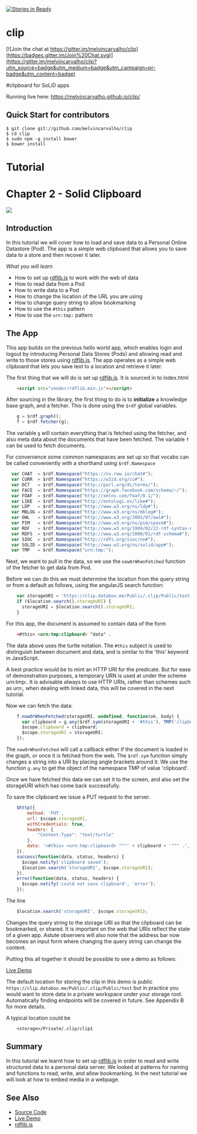 [![Stories in Ready](https://badge.waffle.io/melvincarvalho/clip.png?label=ready&title=Ready)](https://waffle.io/melvincarvalho/clip)
# clip

[![Join the chat at https://gitter.im/melvincarvalho/clip](https://badges.gitter.im/Join%20Chat.svg)](https://gitter.im/melvincarvalho/clip?utm_source=badge&utm_medium=badge&utm_campaign=pr-badge&utm_content=badge)


#clipboard for SoLiD apps

Running live here: https://melvincarvalho.github.io/clip/

Quick Start for contributors
----------------------------

```
$ git clone git://github.com/melvincarvalho/clip
$ cd clip
$ sudo npm -g install bower
$ bower install
```

# Tutorial

# Chapter 2 - Solid Clipboard

![](https://melvincarvalho.gitbooks.io/solid-tutorials/content/clip.png)

## Introduction

In this tutorial we will cover how to load and save data to a Personal Online Datastore (Pod).  The app is a simple web clipboard that allows you to save data to a store and then recover it later.

*What you will learn*

* How to set up [rdflib.js](https://github.com/linkeddata/rdflib.js/) to work with the web of data
* How to read data from a Pod
* How to write data to a Pod
* How to change the location of the URL you are using
* How to change query string to allow bookmarking
* How to use the `#this` pattern
* How to use the `urn:tmp:` pattern

## The App

This app builds on the previous hello world app, which enables login and logout by introducing Personal Data Stores (Pods) and allowing read and write to those stores using [rdflib.js](https://github.com/linkeddata/rdflib.js/).  The app operates as a simple web clipboard that lets you save text to a location and retrieve it later.

The first thing that we will do is set up [rdflib.js](https://github.com/linkeddata/rdflib.js/).  It is sourced in to index.html

```html
    <script src="vendor/rdflib.min.js"></script>
```

After sourcing in the library, the first thing to do is to **initialize** a knowledge base graph, and a fetcher.  This is done using the `$rdf` global variables.

```javascript
    g = $rdf.graph();
    f = $rdf.fetcher(g);
```

The variable `g` will contain everything that is fetched using the fetcher, and also meta data about the documents that have been fetched.  The variable `f` can be used to fetch documents.

For convenience some common namespaces are set up so that vocabs can be called conveniently with a shorthand using `$rdf.Namespace`

```javascript
  var CHAT  = $rdf.Namespace("https://ns.rww.io/chat#");
  var CURR  = $rdf.Namespace("https://w3id.org/cc#");
  var DCT   = $rdf.Namespace("http://purl.org/dc/terms/");
  var FACE  = $rdf.Namespace("https://graph.facebook.com/schema/~/");
  var FOAF  = $rdf.Namespace("http://xmlns.com/foaf/0.1/");
  var LIKE  = $rdf.Namespace("http://ontologi.es/like#");
  var LDP   = $rdf.Namespace("http://www.w3.org/ns/ldp#");
  var MBLOG = $rdf.Namespace("http://www.w3.org/ns/mblog#");
  var OWL   = $rdf.Namespace("http://www.w3.org/2002/07/owl#");
  var PIM   = $rdf.Namespace("http://www.w3.org/ns/pim/space#");
  var RDF   = $rdf.Namespace("http://www.w3.org/1999/02/22-rdf-syntax-ns#");
  var RDFS  = $rdf.Namespace("http://www.w3.org/2000/01/rdf-schema#");
  var SIOC  = $rdf.Namespace("http://rdfs.org/sioc/ns#");
  var SOLID = $rdf.Namespace("http://www.w3.org/ns/solid/app#");
  var TMP   = $rdf.Namespace("urn:tmp:");
```

Next, we want to pull in the data, so we use the `nowOrWhenFetched` function of the fetcher to get data from  Pod.

Before we can do this we must determine the location from the query string or from a default as follows, using the angularJS search function:

```javascript
    var storageURI = 'https://clip.databox.me/Public/.clip/Public/test';
    if ($location.search().storageURI) {
      storageURI = $location.search().storageURI;
    }
```

For this app, the document is assumed to contain data of the form

```html
    <#this> <urn:tmp:clipboard> "data" .
```

The data above uses the turtle notation.  The `#this` subject is used to distinguish between document and data, and is similar to the 'this' keyword in JavaScript.  

A best practice would be to mint an HTTP URI for the predicate.  But for ease of demonstration purposes, a temporary URN is used at under the scheme urn:tmp:.  It is advisable always to use HTTP URIs, rather than schemes such as urn:, when dealing with linked data, this will be covered in the next tutorial.

Now we can fetch the data:

```javascript
    f.nowOrWhenFetched(storageURI, undefined, function(ok, body) {
      var clipboard = g.any($rdf.sym(storageURI + '#this'), TMP('clipboard'));
      $scope.clipboard = clipboard;
      $scope.storageURI = storageURI;
    });
```

The `nowOrWhenFetched` will call a callback either if the document is loaded in the graph, or once it is fetched from the web.  The `$rdf.sym` function simply changes a string into a URI by placing angle brackets around it.  We use the function `g.any` to get the object of the namespace TMP of value 'clipboard'.

Once we have fetched this data we can set it to the screen, and also set the storageURI which has come back successfully.

To save the clipboard we issue a PUT request to the server.

```javascript
    $http({
        method: 'PUT',
        url: $scope.storageURI,
        withCredentials: true,
        headers: {
            "Content-Type": "text/turtle"
        },
        data: '<#this> <urn:tmp:clipboard> """' + clipboard + '""" .',
    }).
    success(function(data, status, headers) {
      $scope.notify('clipboard saved');
      $location.search('storageURI', $scope.storageURI);
    }).
    error(function(data, status, headers) {
      $scope.notify('could not save clipboard', 'error');
    });
```
The line


```javascript
    $location.search('storageURI', $scope.storageURI);
```

Changes the query string to the storage URI so that the clipboard can be bookmarked, or shared.  It is important on the web that URIs reflect the state of a given app.  Astute observers will also note that the address bar now becomes an input form where changing the query string can change the content.

Putting this all together it should be possible to see a demo as follows:

  [Live Demo](http://melvincarvalho.github.io/clip/)

The default location for storing the clip in this demo is public `https://clip.databox.me/Public/.clip/Public/test` but in practice you would want to store data in a private workspace under your storage root.  Automatically finding endpoints will be covered in future.  See Appendix B for more details.

A typical location could be

```
    <storage>/Private/.clip/clip1
```

## Summary

In this tutorial we learnt how to set up [rdflib.js](https://github.com/linkeddata/rdflib.js/) in order to read and write structured data to a personal data server.  We looked at patterns for naming and functions to read, write, and allow bookmarking.  In the next tutorial we will look at how to embed media in a webpage.


## See Also

* [Source Code](https://github.com/melvincarvalho/clip)
* [Live Demo](http://melvincarvalho.github.io/clip/)
* [rdflib.js](https://github.com/linkeddata/rdflib.js/)
